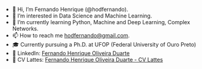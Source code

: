 - 👋 Hi, I’m Fernando Henrique (@hodfernando).
- 👀 I’m interested in Data Science and Machine Learning.
- 🌱 I’m currently learning Python, Machine and Deep Learning, Complex Networks.
- 📫 How to reach me hodfernando@gmail.com.
- 🎓 Currently pursuing a Ph.D. at UFOP (Federal University of Ouro Preto)
- 🔗 LinkedIn: [Fernando Henrique Oliveira Duarte](https://www.linkedin.com/in/fernando-henrique-oliveira-duarte-5b513740/)
- 📄 CV Lattes: [Fernando Henrique Oliveira Duarte - CV Lattes](http://lattes.cnpq.br/9331617052785818)

<!-- - 💞️ I’m looking to collaborate on ... -->

<!---
hodfernando/hodfernando is a ✨ special ✨ repository because its `README.md` (this file) appears on your GitHub profile.
You can click the Preview link to take a look at your changes.
--->
